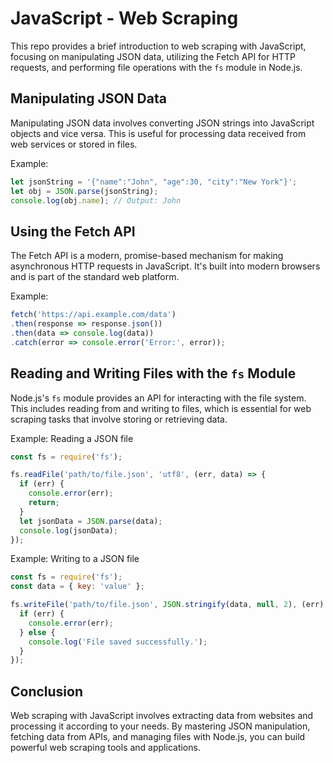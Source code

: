 # JavaScript - Web Scraping

This repo provides a brief introduction to web scraping with JavaScript, focusing on manipulating JSON data, utilizing the Fetch API for HTTP requests, and performing file operations with the `fs` module in Node.js.

## Manipulating JSON Data

Manipulating JSON data involves converting JSON strings into JavaScript objects and vice versa. This is useful for processing data received from web services or stored in files.

Example:
```javascript
let jsonString = '{"name":"John", "age":30, "city":"New York"}';
let obj = JSON.parse(jsonString);
console.log(obj.name); // Output: John
```

## Using the Fetch API

The Fetch API is a modern, promise-based mechanism for making asynchronous HTTP requests in JavaScript. It's built into modern browsers and is part of the standard web platform.

Example:
```javascript
fetch('https://api.example.com/data')
.then(response => response.json())
.then(data => console.log(data))
.catch(error => console.error('Error:', error));
```

## Reading and Writing Files with the `fs` Module

Node.js's `fs` module provides an API for interacting with the file system. This includes reading from and writing to files, which is essential for web scraping tasks that involve storing or retrieving data.

Example: Reading a JSON file
```javascript
const fs = require('fs');

fs.readFile('path/to/file.json', 'utf8', (err, data) => {
  if (err) {
    console.error(err);
    return;
  }
  let jsonData = JSON.parse(data);
  console.log(jsonData);
});
```

Example: Writing to a JSON file
```javascript
const fs = require('fs');
const data = { key: 'value' };

fs.writeFile('path/to/file.json', JSON.stringify(data, null, 2), (err) => {
  if (err) {
    console.error(err);
  } else {
    console.log('File saved successfully.');
  }
});
```

## Conclusion

Web scraping with JavaScript involves extracting data from websites and processing it according to your needs. By mastering JSON manipulation, fetching data from APIs, and managing files with Node.js, you can build powerful web scraping tools and applications.
